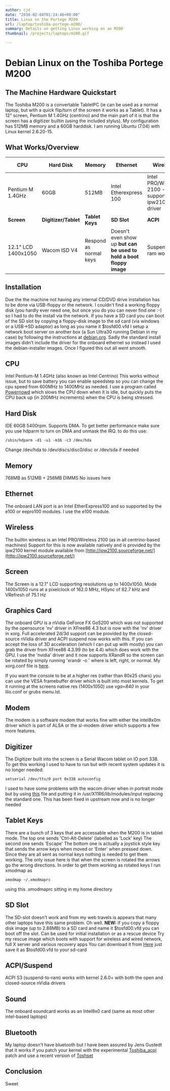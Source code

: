```yaml
---
author: cjd
date: "2010-02-04T01:24:46+00:00"
title: Linux on the Portege M200
url: /laptop/toshiba-portege-m200/
summary: Details on getting Linux working on an M200
thumbnail: /projects/laptops/m200.gif

---
```

# Debian Linux on the Toshiba Portege M200

## The Machine Hardware Quickstart

The Toshiba M200 is a convertable TabletPC (ie can be used as a normal laptop, but with a quick flip/turn of the screen it works as a Tablet).
It has a 12" screen, Pentium M 1.4GHz (centrino) and the main part of it is that the screen has a digitizer builtin (using the included stylus).
My configuration has 512MB memory and a 60GB harddisk.
I am running Ubuntu (7.04) with Linux kernel 2.6.20-15.

## What Works/Overview

| **CPU** | **Hard Disk** | **Memory** | **Ethernet** | **Wireless** | **Graphics Card** | **Modem** |
| -- | -- | -- | -- | -- | -- | -- |
| Pentium M 1.4GHz | 60GB | 512MB | Intel Etherexpress 100 | Intel PRO/Wireless 2100 - supported by ipw2100 driver | nVidia GeForce FX Go5200 | Software-based - supported by sl-modem or intel8x0m |
| **Screen** | **Digitizer/Tablet** | **Tablet Keys** | **SD Slot** | **ACPI** | **Sound** | **Bluetooth** |
| 12.1" LCD 1400x1050 | Wacom ISD V4 | Respond as normal keys | Doesn't even show up **but can be used to hold a boot floppy image** | Suspend to ram works | Intel 8x0 sound | Works

## Installation

Due the the machine not having any internal CD/DVD drive installation has to be done via USB-floppy or the network. I couldn't find a working floppy disk (you hardly ever need one, but once you do you can never find one :-) so I had to do the install via the network.
If you have a SD card you can boot of the SD slot by copying a floppy-disk image to the sd card (via windows or a USB->SD adaptor) as long as you name it $tosfd00.vfd
I setup a network boot server on another box (a Sun Ultra30 running Debian in my case) by following the instructions at [debian.org](http://www.debian.org/releases/stable/i386/ch-install-methods.en.html).
Sadly the standard install images didn't include the driver for the onboard ethernet so instead I used the debian-installer images. Once I figured this out all went smooth.

## CPU

Intel Pentium-M 1.4GHz (also known as Intel Centrino)
This works without issue, but to save battery you can enable speedstep so you can change the cpu speed from 600MHz to 1400MHz as needed.
I use a program called [Powernowd](http://www.deater.net/john/powernowd.html) which slows the CPU down when it is idle, but quickly puts the CPU back up (in 200MHz increments) when the CPU is being stressed.

## Hard Disk

IDE 60GB 5400rpm. Supports DMA. To get better performance make sure you use hdparm to turn on DMA and unmask the IRQ.
to do this use:

``` shell
/sbin/hdparm -d1 -u1 -m16 -c3 /dev/hda
```

Change /dev/hda to /dev/discs/disc0/disc or /dev/sda if needed

## Memory

768MB as 512MB + 256MB DIMMS
No issues here

## Ethernet

The onboard LAN port is an Intel EtherExpress100 and so supported by the e100 or eepro100 modules. I use the e100 module.

## Wireless

The builtin wireless is an Intel PRO/Wireless 2100 (as in all centrino-based machines)
Support for this is now available natively and is provided by the ipw2100 kernel module available from [http://ipw2100.sourceforge.net/](http://ipw2100.sourceforge.net/)

## Screen

The Screen is a 12.1" LCD supporting resolutions up to 1400x1050.
Mode 1400x1050 runs at a pixelclock of 162.0 MHz, HSync of 82.7 kHz and VRefresh of 75.1 Hz

## Graphics Card

The onboard GPU is a nVidia GeForce FX Go5200 which was not supported by the opensource 'nv' driver in XFree86 4.3 but is now with the 'nv' driver in xorg.
Full accelerated 2d/3d support can be provided by the closed-source nVidia driver and ACPI suspend now works with this.
If you can accept the loss of 3D acceleration (which I can put up with mostly) you can grab the driver from XFree86 4.3.99 (to be 4.4) which does work with the GPU.
I use the 'nvidia' driver and it now supports XRandR so the screen can be rotated by simply running 'xrandr -o <orientation>' where <orientation> is left, right, or normal. My xorg.conf file is [here](/files/laptop/xorg.conf).

If you want the console to be at a higher res (rather than 80x25 chars) you can use the VESA framebuffer driver which is built into most kernels.
To get it running at the screens native res (1400x1050) use _vga=840_ in your lilo.conf or grubs menu.lst.

## Modem

The modem is a software modem that works fine with either the intel8x0m driver which is part of ALSA or the sl-modem driver which supports a few more features.

## Digitizer

The Digitizer built into the screen is a Serial Wacom tablet on IO port 338.
To get this working I used to have to run but with recent system updates it is no longer needed:

``` shell
setserial /dev/tts/0 port 0x338 autoconfig
```

I used to have some problems with the wacom driver when in portrait mode but by using [this](/files/laptop/wacom_drv.o) file and putting it in /usr/X11R6/lib/modules/input replacing the standard one. This has been fixed in upstream now and is no longer needed

## Tablet Keys

There are a bunch of 3 keys that are accessable when the M200 is in tablet mode.
The top one sends 'Ctrl-Alt-Delete' (labelled as 'Lock' key)
The second one sends 'Escape'
The bottom one is actually a joystick style key that sends the arrow keys when moved or 'Enter' when pressed down.
Since they are all sent as normal keys nothing is needed to get them working.
The only issue here is that when the screen is rotated the arrows go the wrong directions. In order to get them working as rotated keys I run xmodmap as

``` shell
xmodmap ~/.xmodmaprc
```

using this .xmodmaprc sitting in my home directory

## SD Slot

The SD-slot doesn't work and from my web travels is appears that many other laptops have this same problem.
Oh well.
**NEW:** If you copy a floppy disk image (up to 2.88MB) to a SD card and name it $tosfd00.vfd you can boot off the slot. Can be used for initial installation or as a rescue device
Try my rescue image which boots with support for wireless and wired network, full X server and various recovery apps
You can download it from [Here](/files/laptop/floppy.img) just save it as $tosfd00.vfd to your sd-card

## ACPI/Suspend

ACPI S3 (suspend-to-ram) works with kernel 2.6.0+ with both the open and closed-source nVidia drivers

## Sound

The onboard soundcard works as an Intel8x0 card (same as most other intel-based laptops)

## Bluetooth

My laptop doesn't have bluetooth but I have been assured by Jens Gustedt that it works if you patch your kernel with the experimental [Toshiba\_acpi](http://memebeam.org/toys/ExperimentalToshibaAcpiDriver) patch and use a recent version of [Toshset](http://www.schwieters.org/toshset/)

## Conclusion

Sweet
